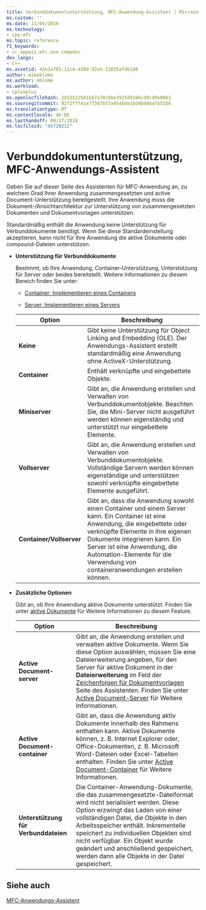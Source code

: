 ```yaml
---
title: Verbunddokumentunterstützung, MFC-Anwendung-Assistent | Microsoft-Dokumentation
ms.custom: ''
ms.date: 11/04/2016
ms.technology:
- cpp-mfc
ms.topic: reference
f1_keywords:
- vc.appwiz.mfc.exe.compdoc
dev_langs:
- C++
ms.assetid: 42e1af83-12c4-438d-92eb-13835afdb148
author: mikeblome
ms.author: mblome
ms.workload:
- cplusplus
ms.openlocfilehash: 2d15522581b67a78cbbe3925d9166cd8cd9e00b1
ms.sourcegitcommit: 92f2fff4ce77387b57a4546de1bd4bd464fb51b6
ms.translationtype: MT
ms.contentlocale: de-DE
ms.lasthandoff: 09/17/2018
ms.locfileid: "45720212"
---
```

# <a name="compound-document-support-mfc-application-wizard"></a>Verbunddokumentunterstützung, MFC-Anwendungs-Assistent
Geben Sie auf dieser Seite des Assistenten für MFC-Anwendung an, zu welchem Grad Ihrer Anwendung zusammengesetzten und active Document-Unterstützung bereitgestellt. Ihre Anwendung muss die Dokument-/Ansichtarchitektur zur Unterstützung von zusammengesetzten Dokumenten und Dokumentvorlagen unterstützen.  
  
 Standardmäßig enthält die Anwendung keine Unterstützung für Verbunddokumente benötigt. Wenn Sie diese Standardeinstellung akzeptieren, kann nicht für Ihre Anwendung die aktive Dokumente oder compound-Dateien unterstützen.  
  
- **Unterstützung für Verbunddokumente**

   Bestimmt, ob Ihre Anwendung, Container-Unterstützung, Unterstützung für Server oder beides bereitstellt. Weitere Informationen zu diesem Bereich finden Sie unter:  
  
   - [Container: Implementieren eines Containers](../../mfc/containers-implementing-a-container.md)  
  
   - [Server: Implementieren eines Servers](../../mfc/servers-implementing-a-server.md)  
  
   |Option|Beschreibung|  
   |------------|-----------------|  
   |**Keine**|Gibt keine Unterstützung für Object Linking and Embedding (OLE). Der Anwendungs-Assistent erstellt standardmäßig eine Anwendung ohne ActiveX-Unterstützung.|  
   |**Container**|Enthält verknüpfte und eingebettete Objekte.|  
   |**Miniserver**|Gibt an, die Anwendung erstellen und Verwalten von Verbunddokumentobjekte. Beachten Sie, die Mini-Server nicht ausgeführt werden können eigenständig und unterstützt nur eingebettete Elemente.|  
   |**Vollserver**|Gibt an, die Anwendung erstellen und Verwalten von Verbunddokumentobjekte. Vollständige Servern werden können eigenständige und unterstützen sowohl verknüpfte eingebettete Elemente ausgeführt.|  
   |**Container/Vollserver**|Gibt an, dass die Anwendung sowohl einen Container und einem Server kann. Ein Container ist eine Anwendung, die eingebettete oder verknüpfte Elemente in ihre eigenen Dokumente integrieren kann. Ein Server ist eine Anwendung, die Automation-Elemente für die Verwendung von containeranwendungen erstellen können.|  
  
- **Zusätzliche Optionen**

   Gibt an, ob Ihre Anwendung aktive Dokumente unterstützt. Finden Sie unter [aktive Dokumente](../../mfc/active-documents.md) für Weitere Informationen zu diesem Feature.  
  
   |Option|Beschreibung|  
   |------------|-----------------|  
   |**Active Document-server**|Gibt an, die Anwendung erstellen und verwalten aktive Dokumente. Wenn Sie diese Option auswählen, müssen Sie eine Dateierweiterung angeben, für den Server für aktive Dokument in der **Dateierweiterung** im Feld der [Zeichenfolgen für Dokumentvorlagen](../../mfc/reference/document-template-strings-mfc-application-wizard.md) Seite des Assistenten. Finden Sie unter [Active Document-Server](../../mfc/active-document-servers.md) für Weitere Informationen.|  
   |**Active Document-container**|Gibt an, dass die Anwendung aktiv Dokumente innerhalb des Rahmens enthalten kann. Aktive Dokumente können, z. B. Internet Explorer oder, Office-Dokumenten, z. B. Microsoft Word-Dateien oder Excel-Tabellen enthalten. Finden Sie unter [Active Document-Container](../../mfc/active-document-containment.md) für Weitere Informationen.|  
   |**Unterstützung für Verbunddateien**|Die Container-Anwendung-Dokumente, die das zusammengesetzte-Dateiformat wird nicht serialisiert werden. Diese Option erzwingt das Laden von einer vollständigen Datei, die Objekte in den Arbeitsspeicher enthält. Inkrementelle speichert zu individuellen Objekten sind nicht verfügbar. Ein Objekt wurde geändert und anschließend gespeichert, werden dann alle Objekte in der Datei gespeichert.|  
  
## <a name="see-also"></a>Siehe auch  
 [MFC-Anwendungs-Assistent](../../mfc/reference/mfc-application-wizard.md)

